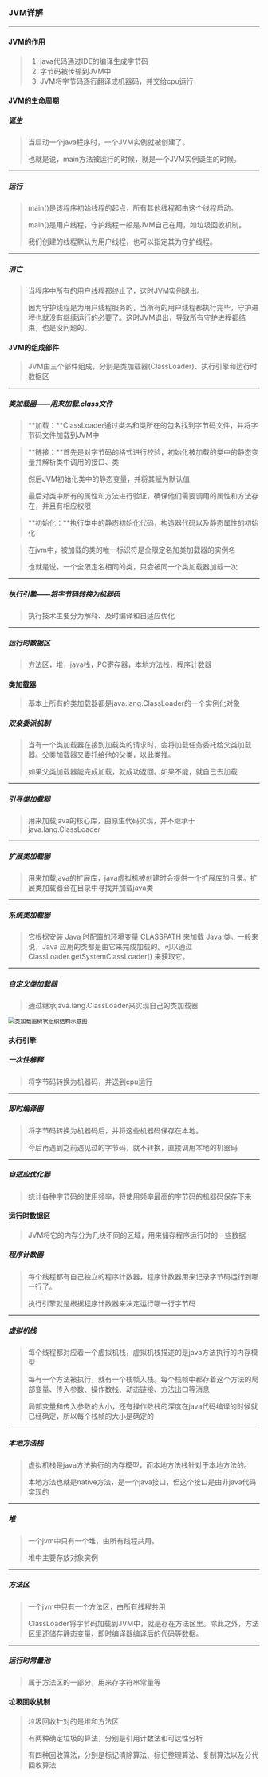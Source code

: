 ### JVM详解

***



#### JVM的作用

> 1. java代码通过IDE的编译生成字节码
> 2. 字节码被传输到JVM中
> 3. JVM将字节码逐行翻译成机器码，并交给cpu运行



#### JVM的生命周期

##### 诞生

>当启动一个java程序时，一个JVM实例就被创建了。
>
>也就是说，main方法被运行的时候，就是一个JVM实例诞生的时候。

***

##### 运行

> main()是该程序初始线程的起点，所有其他线程都由这个线程启动。
>
> main()是用户线程，守护线程一般是JVM自己在用，如垃圾回收机制。
>
> 我们创建的线程默认为用户线程，也可以指定其为守护线程。

***

##### 消亡

>当程序中所有的用户线程都终止了，这时JVM实例退出。
>
>因为守护线程是为用户线程服务的，当所有的用户线程都执行完毕，守护进程也就没有继续运行的必要了。这时JVM退出，导致所有守护进程都结束，也是没问题的。



#### JVM的组成部件

> JVM由三个部件组成，分别是类加载器(ClassLoader)、执行引擎和运行时数据区

***

##### 类加载器——用来加载.class文件

> **加载：**ClassLoader通过类名和类所在的包名找到字节码文件，并将字节码文件加载到JVM中

> **链接：**首先是对字节码的格式进行校验，初始化被加载的类中的静态变量并解析类中调用的接口、类
>
> 然后JVM初始化类中的静态变量，并将其赋为默认值
>
> 最后对类中所有的属性和方法进行验证，确保他们需要调用的属性和方法存在，并且有相应权限

> **初始化：**执行类中的静态初始化代码，构造器代码以及静态属性的初始化

> 在jvm中，被加载的类的唯一标识符是全限定名加类加载器的实例名
>
> 也就是说，一个全限定名相同的类，只会被同一个类加载器加载一次

***

##### 执行引擎——将字节码转换为机器码

> 执行技术主要分为解释、及时编译和自适应优化

***

##### 运行时数据区

> 方法区，堆，java栈，PC寄存器，本地方法栈，程序计数器



#### 类加载器

> 基本上所有的类加载器都是java.lang.ClassLoader的一个实例化对象

##### 双亲委派机制

> 当有一个类加载器在接到加载类的请求时，会将加载任务委托给父类加载器。父类加载器又委托给他的父类，以此类推。
>
> 如果父类加载器能完成加载，就成功返回。如果不能，就自己去加载

***

##### 引导类加载器

> 用来加载java的核心库，由原生代码实现，并不继承于java.lang.ClassLoader

***

##### 扩展类加载器

> 用来加载java的扩展库，java虚拟机被创建时会提供一个扩展库的目录。扩展类加载器会在目录中寻找并加载java类

***

##### 系统类加载器

> 它根据安装 Java 时配置的环境变量 CLASSPATH 来加载 Java 类。一般来说，Java 应用的类都是由它来完成加载的。可以通过 ClassLoader.getSystemClassLoader() 来获取它。

***

##### 自定义类加载器

> 通过继承java.lang.ClassLoader来实现自己的类加载器

<img src="F:\学习笔记\java\images\类加载器树.jpg" alt="类加载器树状组织结构示意图" style="zoom:80%;" />



#### 执行引擎

##### 一次性解释

> 将字节码转换为机器码，并送到cpu运行

***

##### 即时编译器

> 将字节码转换为机器码后，并将这些机器码保存在本地。
>
> 今后再遇到之前遇见过的字节码，就不转换，直接调用本地的机器码

***

##### 自适应优化器

> 统计各种字节码的使用频率，将使用频率最高的字节码的机器码保存下来



#### 运行时数据区

> JVM将它的内存分为几块不同的区域，用来储存程序运行时的一些数据

##### 程序计数器

> 每个线程都有自己独立的程序计数器，程序计数器用来记录字节码运行到哪一行了。
>
> 执行引擎就是根据程序计数器来决定运行哪一行字节码

***

##### 虚拟机栈

> 每个线程都对应着一个虚拟机栈，虚拟机栈描述的是java方法执行的内存模型
>
> 每有一个方法被执行，就有一个栈帧入栈。每个栈帧中都存着这个方法的局部变量、传入参数、操作数栈、动态链接、方法出口等消息
>
> 局部变量和传入参数的大小，还有操作数栈的深度在java代码编译的时候就已经确定，所以每个栈帧的大小是确定的

***

##### 本地方法栈

> 虚拟机栈是java方法执行的内存模型，而本地方法栈针对于本地方法的。
>
> 本地方法也就是native方法，是一个java接口，但这个接口是由非java代码实现的

***

##### 堆

> 一个jvm中只有一个堆，由所有线程共用。
>
> 堆中主要存放对象实例

***

##### 方法区

> 一个jvm中只有一个方法区，由所有线程共用
>
> ClassLoader将字节码加载到JVM中，就是存在方法区里。除此之外，方法区里还储存静态变量、即时编译器编译后的代码等数据。

***

##### 运行时常量池

> 属于方法区的一部分，用来存字符串常量等



#### 垃圾回收机制

> 垃圾回收针对的是堆和方法区
>
> 有两种确定垃圾的算法，分别是引用计数法和可达性分析
>
> 有四种回收算法，分别是标记清除算法、标记整理算法、复制算法以及分代回收算法
